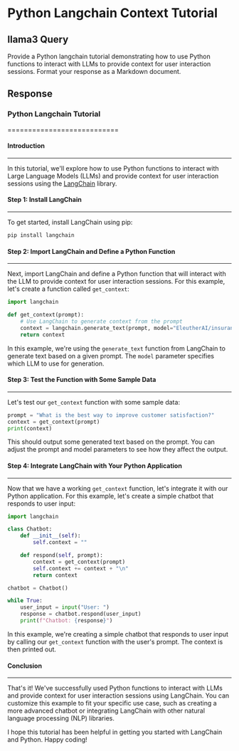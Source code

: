 # Python Langchain Context Tutorial

## llama3 Query

Provide a Python langchain tutorial demonstrating how to use Python functions to interact with LLMs to provide context for user interaction sessions. Format your response as a Markdown document.

## Response

### Python Langchain Tutorial

===========================

#### Introduction

-----------------

In this tutorial, we'll explore how to use Python functions to interact with Large Language Models (LLMs) and provide context for user interaction 
sessions using the [LangChain](https://github.com/kingofmorocca/langchain) library.

#### Step 1: Install LangChain

--------------------------------

To get started, install LangChain using pip:

```bash
pip install langchain
```

#### Step 2: Import LangChain and Define a Python Function

---------------------------------------------------------

Next, import LangChain and define a Python function that will interact with the LLM to provide context for user interaction sessions. For this example, let's create a function called `get_context`:

```python
import langchain

def get_context(prompt):
    # Use LangChain to generate context from the prompt
    context = langchain.generate_text(prompt, model="EleutherAI/insurance-LLaMA-400M")
    return context
```

In this example, we're using the `generate_text` function from LangChain to generate text based on a given prompt. The `model` parameter specifies which
LLM to use for generation.

#### Step 3: Test the Function with Some Sample Data

---------------------------------------------------

Let's test our `get_context` function with some sample data:

```python
prompt = "What is the best way to improve customer satisfaction?"
context = get_context(prompt)
print(context)
```

This should output some generated text based on the prompt. You can adjust the prompt and model parameters to see how they affect the output.

#### Step 4: Integrate LangChain with Your Python Application

-------------------------------------------------------------

Now that we have a working `get_context` function, let's integrate it with our Python application. For this example, let's create a simple chatbot that 
responds to user input:

```python
import langchain

class Chatbot:
    def __init__(self):
        self.context = ""

    def respond(self, prompt):
        context = get_context(prompt)
        self.context += context + "\n"
        return context

chatbot = Chatbot()

while True:
    user_input = input("User: ")
    response = chatbot.respond(user_input)
    print(f"Chatbot: {response}")
```

In this example, we're creating a simple chatbot that responds to user input by calling our `get_context` function with the user's prompt. The context 
is then printed out.

#### Conclusion

----------------

That's it! We've successfully used Python functions to interact with LLMs and provide context for user interaction sessions using LangChain. You can customize this example to fit your specific use case, such as creating a more advanced chatbot or integrating LangChain with other natural language processing (NLP) libraries.

I hope this tutorial has been helpful in getting you started with LangChain and Python. Happy coding!
